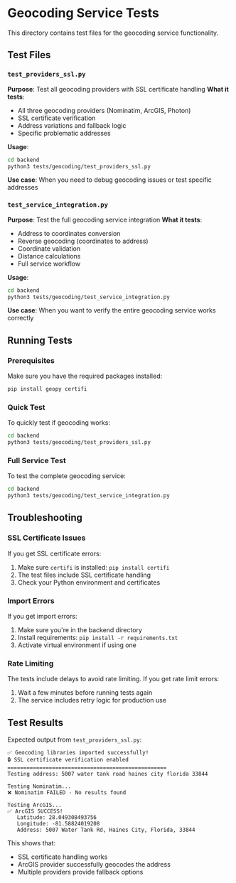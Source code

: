 # Geocoding Service Tests

This directory contains test files for the geocoding service functionality.

## Test Files

### `test_providers_ssl.py`
**Purpose**: Test all geocoding providers with SSL certificate handling
**What it tests**:
- All three geocoding providers (Nominatim, ArcGIS, Photon)
- SSL certificate verification
- Address variations and fallback logic
- Specific problematic addresses

**Usage**:
```bash
cd backend
python3 tests/geocoding/test_providers_ssl.py
```

**Use case**: When you need to debug geocoding issues or test specific addresses

### `test_service_integration.py`
**Purpose**: Test the full geocoding service integration
**What it tests**:
- Address to coordinates conversion
- Reverse geocoding (coordinates to address)
- Coordinate validation
- Distance calculations
- Full service workflow

**Usage**:
```bash
cd backend
python3 tests/geocoding/test_service_integration.py
```

**Use case**: When you want to verify the entire geocoding service works correctly

## Running Tests

### Prerequisites
Make sure you have the required packages installed:
```bash
pip install geopy certifi
```

### Quick Test
To quickly test if geocoding works:
```bash
cd backend
python3 tests/geocoding/test_providers_ssl.py
```

### Full Service Test
To test the complete geocoding service:
```bash
cd backend
python3 tests/geocoding/test_service_integration.py
```

## Troubleshooting

### SSL Certificate Issues
If you get SSL certificate errors:
1. Make sure `certifi` is installed: `pip install certifi`
2. The test files include SSL certificate handling
3. Check your Python environment and certificates

### Import Errors
If you get import errors:
1. Make sure you're in the backend directory
2. Install requirements: `pip install -r requirements.txt`
3. Activate virtual environment if using one

### Rate Limiting
The tests include delays to avoid rate limiting. If you get rate limit errors:
1. Wait a few minutes before running tests again
2. The service includes retry logic for production use

## Test Results

Expected output from `test_providers_ssl.py`:
```
✅ Geocoding libraries imported successfully!
🔒 SSL certificate verification enabled
==================================================
Testing address: 5007 water tank road haines city florida 33844

Testing Nominatim...
❌ Nominatim FAILED - No results found

Testing ArcGIS...
✅ ArcGIS SUCCESS!
   Latitude: 28.049308493756
   Longitude: -81.58824019208
   Address: 5007 Water Tank Rd, Haines City, Florida, 33844
```

This shows that:
- SSL certificate handling works
- ArcGIS provider successfully geocodes the address
- Multiple providers provide fallback options 